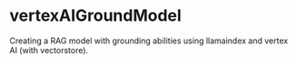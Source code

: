 # vertexAIGroundModel
Creating a RAG model with grounding abilities using llamaindex and vertex AI (with vectorstore).
